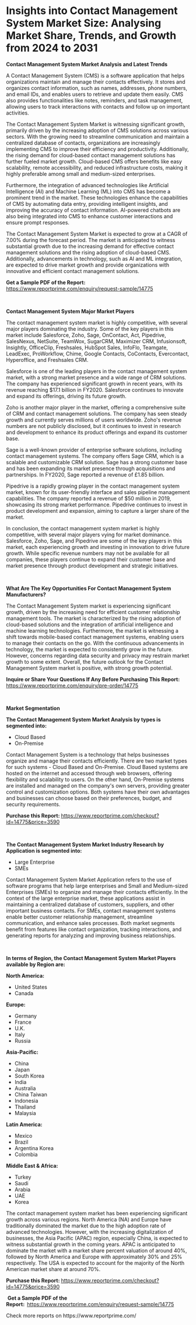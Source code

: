 <p><h1>Insights into Contact Management System Market Size: Analysing Market Share, Trends, and Growth from 2024 to 2031</h1></p><p><strong>Contact Management System Market Analysis and Latest Trends</strong></p>
<p><p>A Contact Management System (CMS) is a software application that helps organizations maintain and manage their contacts effectively. It stores and organizes contact information, such as names, addresses, phone numbers, and email IDs, and enables users to retrieve and update them easily. CMS also provides functionalities like notes, reminders, and task management, allowing users to track interactions with contacts and follow up on important activities.</p><p>The Contact Management System Market is witnessing significant growth, primarily driven by the increasing adoption of CMS solutions across various sectors. With the growing need to streamline communication and maintain a centralized database of contacts, organizations are increasingly implementing CMS to improve their efficiency and productivity. Additionally, the rising demand for cloud-based contact management solutions has further fueled market growth. Cloud-based CMS offers benefits like easy scalability, remote accessibility, and reduced infrastructure costs, making it highly preferable among small and medium-sized enterprises.</p><p>Furthermore, the integration of advanced technologies like Artificial Intelligence (AI) and Machine Learning (ML) into CMS has become a prominent trend in the market. These technologies enhance the capabilities of CMS by automating data entry, providing intelligent insights, and improving the accuracy of contact information. AI-powered chatbots are also being integrated into CMS to enhance customer interactions and ensure prompt responses.</p><p>The Contact Management System Market is expected to grow at a CAGR of 7.00% during the forecast period. The market is anticipated to witness substantial growth due to the increasing demand for effective contact management solutions and the rising adoption of cloud-based CMS. Additionally, advancements in technology, such as AI and ML integration, are expected to drive market growth and provide organizations with innovative and efficient contact management solutions.</p></p>
<p><strong>Get a Sample PDF of the Report:&nbsp;</strong> <a href="https://www.reportprime.com/enquiry/request-sample/14775">https://www.reportprime.com/enquiry/request-sample/14775</a></p>
<p>&nbsp;</p>
<p><strong>Contact Management System Major Market Players</strong></p>
<p><p>The contact management system market is highly competitive, with several major players dominating the industry. Some of the key players in this market include Salesforce, Zoho, Sage, OnContact, Act, Pipedrive, SalesNexus, NetSuite, TeamWox, SugarCRM, Maximizer CRM, Infusionsoft, Insightly, OfficeClip, Freshsales, HubSpot Sales, InfoFlo, Teamgate, LeadExec, ProWorkflow, Chime, Google Contacts, CoContacts, Evercontact, Hyperoffice, and Freshsales CRM.</p><p>Salesforce is one of the leading players in the contact management system market, with a strong market presence and a wide range of CRM solutions. The company has experienced significant growth in recent years, with its revenue reaching $17.1 billion in FY2020. Salesforce continues to innovate and expand its offerings, driving its future growth.</p><p>Zoho is another major player in the market, offering a comprehensive suite of CRM and contact management solutions. The company has seen steady growth and currently serves millions of users worldwide. Zoho's revenue numbers are not publicly disclosed, but it continues to invest in research and development to enhance its product offerings and expand its customer base.</p><p>Sage is a well-known provider of enterprise software solutions, including contact management systems. The company offers Sage CRM, which is a scalable and customizable CRM solution. Sage has a strong customer base and has been expanding its market presence through acquisitions and partnerships. In FY2020, Sage reported a revenue of £1.85 billion.</p><p>Pipedrive is a rapidly growing player in the contact management system market, known for its user-friendly interface and sales pipeline management capabilities. The company reported a revenue of $50 million in 2019, showcasing its strong market performance. Pipedrive continues to invest in product development and expansion, aiming to capture a larger share of the market.</p><p>In conclusion, the contact management system market is highly competitive, with several major players vying for market dominance. Salesforce, Zoho, Sage, and Pipedrive are some of the key players in this market, each experiencing growth and investing in innovation to drive future growth. While specific revenue numbers may not be available for all companies, these players continue to expand their customer base and market presence through product development and strategic initiatives.</p></p>
<p>&nbsp;</p>
<p><strong>What Are The Key Opportunities For Contact Management System Manufacturers?</strong></p>
<p><p>The Contact Management System market is experiencing significant growth, driven by the increasing need for efficient customer relationship management tools. The market is characterized by the rising adoption of cloud-based solutions and the integration of artificial intelligence and machine learning technologies. Furthermore, the market is witnessing a shift towards mobile-based contact management systems, enabling users to manage their contacts on the go. With the continuous advancements in technology, the market is expected to consistently grow in the future. However, concerns regarding data security and privacy may restrain market growth to some extent. Overall, the future outlook for the Contact Management System market is positive, with strong growth potential.</p></p>
<p><strong>Inquire or Share Your Questions If Any Before Purchasing This Report:</strong> <a href="https://www.reportprime.com/enquiry/pre-order/14775">https://www.reportprime.com/enquiry/pre-order/14775</a></p>
<p>&nbsp;</p>
<p><strong>Market Segmentation</strong></p>
<p><strong>The Contact Management System Market Analysis by types is segmented into:</strong></p>
<p><ul><li>Cloud Based</li><li>On-Premise</li></ul></p>
<p><p>Contact Management System is a technology that helps businesses organize and manage their contacts efficiently. There are two market types for such systems - Cloud Based and On-Premise. Cloud Based systems are hosted on the internet and accessed through web browsers, offering flexibility and scalability to users. On the other hand, On-Premise systems are installed and managed on the company's own servers, providing greater control and customization options. Both systems have their own advantages and businesses can choose based on their preferences, budget, and security requirements.</p></p>
<p><strong>Purchase this Report:&nbsp;</strong><a href="https://www.reportprime.com/checkout?id=14775&price=3590">https://www.reportprime.com/checkout?id=14775&price=3590</a></p>
<p>&nbsp;</p>
<p><strong>The Contact Management System Market Industry Research by Application is segmented into:</strong></p>
<p><ul><li>Large Enterprise</li><li>SMEs</li></ul></p>
<p><p>Contact Management System Market Application refers to the use of software programs that help large enterprises and Small and Medium-sized Enterprises (SMEs) to organize and manage their contacts efficiently. In the context of the large enterprise market, these applications assist in maintaining a centralized database of customers, suppliers, and other important business contacts. For SMEs, contact management systems enable better customer relationship management, streamline communication, and enhance sales processes. Both market segments benefit from features like contact organization, tracking interactions, and generating reports for analyzing and improving business relationships.</p></p>
<p>&nbsp;</p>
<p><strong>In terms of Region, the Contact Management System Market Players available by Region are:</strong></p>
<p>
    <p> <strong> North America: </strong>
        <ul>
            <li>United States</li>
            <li>Canada</li>
        </ul>
        </p> 
    <p> <strong> Europe: </strong>
        <ul>
            <li>Germany</li>
            <li>France</li>
            <li>U.K.</li>
            <li>Italy</li>
            <li>Russia</li>
        </ul>
        </p> 
    <p> <strong> Asia-Pacific: </strong>
        <ul>
            <li>China</li>
            <li>Japan</li>
            <li>South Korea</li>
            <li>India</li>
            <li>Australia</li>
            <li>China Taiwan</li>
            <li>Indonesia</li>
            <li>Thailand</li>
            <li>Malaysia</li>
        </ul>
        </p> 
    <p> <strong> Latin America: </strong>
        <ul>
            <li>Mexico</li>
            <li>Brazil</li>
            <li>Argentina Korea</li>
            <li>Colombia</li>
        </ul>
        </p> 
    <p> <strong> Middle East & Africa: </strong>
        <ul>
            <li>Turkey</li>
            <li>Saudi</li>
            <li>Arabia</li>
            <li>UAE</li>
            <li>Korea</li>
        </ul>
    </p>
    </p>
<p><p>The contact management system market has been experiencing significant growth across various regions. North America (NA) and Europe have traditionally dominated the market due to the high adoption rate of advanced technologies. However, with the increasing digitalization of businesses, the Asia Pacific (APAC) region, especially China, is expected to witness substantial growth in the coming years. APAC is anticipated to dominate the market with a market share percent valuation of around 40%, followed by North America and Europe with approximately 30% and 25% respectively. The USA is expected to account for the majority of the North American market share at around 70%.</p></p>
<p><strong>Purchase this Report: </strong><a href="https://www.reportprime.com/checkout?id=14775&price=3590">https://www.reportprime.com/checkout?id=14775&price=3590</a></p>
<p>&nbsp;<strong>Get a Sample PDF of the Report:&nbsp;&nbsp;</strong><a href="https://www.reportprime.com/enquiry/request-sample/14775">https://www.reportprime.com/enquiry/request-sample/14775</a></p>
<p><strong></strong></p>
<p>Check more reports on https://www.reportprime.com/</p>